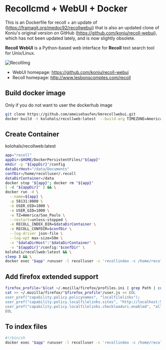 # Recollcmd + WebUI + Docker

This is an Dockerfile for recoll + an update of (<https://framagit.org/medoc92/recollwebui>) that is also an updated clone of Koniu's original version on GitHub (<https://github.com/koniu/recoll-webui>), which has not been updated lately, and is now slightly obsolete.

**Recoll WebUI** is a Python-based web interface for **Recoll** text search tool for Unix/Linux.

![RecollImg](http://i.imgur.com/n8qTnBg.png)

* WebUI homepage: <https://github.com/koniu/recoll-webui>
* Recoll homepage: <http://www.lesbonscomptes.com/recoll>

## Build docker image

Only if you do not want to user the dockerhub image

```sh
git clone https://github.com/ameisehaufen/kmrecollwebui.git
docker build -t kolohals/recollweb:latest  --build-arg TIMEZONE=America/Sao_Paulo -f Dockerfile-recollwebui .
```

## Create Container

kolohals/recollweb:latest

```sh
app="recoll"
appDir=$HOME/DockerPersistentFiles/"${app}"
mkdir -p "${appDir}"/config
dataDirHost="/data/Documents"
confDir=/home/recolluser/.recoll
dataDirContainer=/data
docker stop "${app}"; docker rm "${app}"
[ -d "${appDir}" ] && \
docker run -d \
  --name=${app} \
  -p 58131:8080 \
  -e USER_UID=1000 \
  -e USER_GID=1000 \
  -e TZ=America/Sao_Paulo \
  --restart=unless-stopped \
  -e RECOLL_INDEX_DIR=$dataDirContainer \
  -e RECOLL_CONFDIR=$confDir \
  --log-driver json-file \
  --log-opt max-size=50m \
  -v "$dataDirHost":"$dataDirContainer" \
  -v "${appDir}"/config:"$confDir" \
kolohals/recollweb:latest && \
sleep 3 && \
docker exec "$app" runuser -l recolluser -c 'recollindex -c /home/recolluser/.recoll/'
```

## Add firefox extended support

```sh
firefox_profile="$(cat ~/.mozilla/firefox/profiles.ini | grep Path | cut -d '=' -f2 | grep default | head -n 1)"
cat >> ~/.mozilla/firefox/"$firefox_profile"/user.js << EOL
user_pref("capability.policy.policynames", "localfilelinks");
user_pref("capability.policy.localfilelinks.sites", "http://localhost:58131");
user_pref("capability.policy.localfilelinks.checkloaduri.enabled", "allAccess");
EOL
```

## To index files

```sh
#!/bin/sh
docker exec "$app" runuser -l recolluser -c 'recollindex -c /home/recolluser/.recoll/'
```

